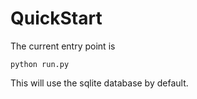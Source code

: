 QuickStart
============
The current entry point is 

```
python run.py
```
This will use the sqlite database by default.
